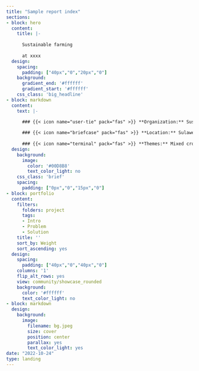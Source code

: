 ```yaml
---
title: "Sample report index"
sections:
- block: hero
  content:
    title: |-
    
      Sustainable farming
      
      at xxxx
  design:
    spacing:
      padding: ["40px","0","20px","0"]
    background:
      gradient_end: '#ffffff'
      gradient_start: '#ffffff'
    css_class: 'big_headline'
- block: markdown
  content:
    text: |-

      ### {{< icon name="user-tie" pack="fas" >}} **Organization:** Sustainable agriculture
        
      ### {{< icon name="briefcase" pack="fas" >}} **Location:** Sulawesi, Indonesia
        
      ### {{< icon name="terminal" pack="fas" >}} **Themes:** Mixed cropping, income diversification, pollinator trials 
  design:
    background:
      image:
        color: '#00D8B8'
        text_color_light: no
    css_class: 'brief'
    spacing:
      padding: ["0px","0","15px","0"]
- block: portfolio
  content:
    filters:
      folders: project
      tags:
      - Intro
      - Problem
      - Solution
    title: ''
    sort_by: Weight
    sort_ascending: yes
  design:
    spacing:
      padding: ["40px","0","40px","0"]
    columns: '1'
    flip_alt_rows: yes
    view: community/showcase_rounded
    background:
      color: '#ffffff'
      text_color_light: no
- block: markdown
  design:
    background:
      image:
        filename: bg.jpeg
        size: cover
        position: center
        parallax: yes
        text_color_light: yes
date: "2022-10-24"
type: landing
---
```

